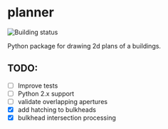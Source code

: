 planner
=======

![Building status](http://ci.wbtech.pro/dizballanze/planner/badge/)

Python package for drawing 2d plans of a buildings.

## TODO:

-  [ ] Improve tests
-  [ ] Python 2.x support
-  [ ] validate overlapping apertures
-  [x] add hatching to bulkheads
-  [x] bulkhead intersection processing
